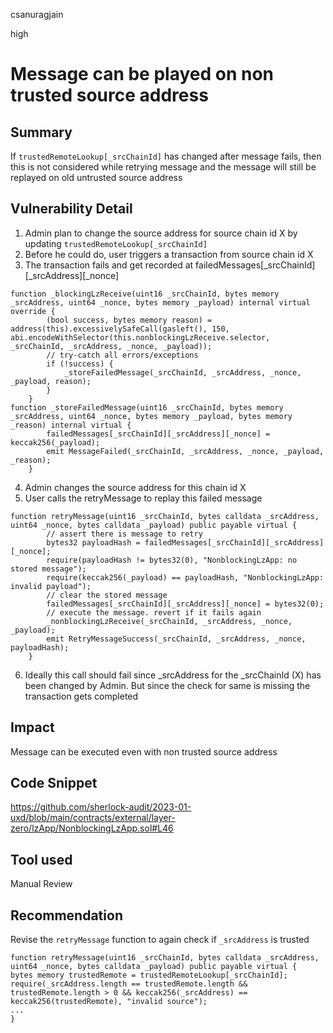 csanuragjain

high

# Message can be played on non trusted source address

## Summary
If `trustedRemoteLookup[_srcChainId]` has changed after message fails, then this is not considered while retrying message and the message will still be replayed on old untrusted source address

## Vulnerability Detail
1. Admin plan to change the source address for source chain id X by updating `trustedRemoteLookup[_srcChainId]`
2. Before he could do, user triggers a transaction from source chain id X
3. The transaction fails and get recorded at failedMessages[_srcChainId][_srcAddress][_nonce]

```solidity
function _blockingLzReceive(uint16 _srcChainId, bytes memory _srcAddress, uint64 _nonce, bytes memory _payload) internal virtual override {
        (bool success, bytes memory reason) = address(this).excessivelySafeCall(gasleft(), 150, abi.encodeWithSelector(this.nonblockingLzReceive.selector, _srcChainId, _srcAddress, _nonce, _payload));
        // try-catch all errors/exceptions
        if (!success) {
            _storeFailedMessage(_srcChainId, _srcAddress, _nonce, _payload, reason);
        }
    }
function _storeFailedMessage(uint16 _srcChainId, bytes memory _srcAddress, uint64 _nonce, bytes memory _payload, bytes memory _reason) internal virtual {
        failedMessages[_srcChainId][_srcAddress][_nonce] = keccak256(_payload);
        emit MessageFailed(_srcChainId, _srcAddress, _nonce, _payload, _reason);
    }
```

4. Admin changes the source address for this chain id X
5. User calls the retryMessage to replay this failed message

```solidity
function retryMessage(uint16 _srcChainId, bytes calldata _srcAddress, uint64 _nonce, bytes calldata _payload) public payable virtual {
        // assert there is message to retry
        bytes32 payloadHash = failedMessages[_srcChainId][_srcAddress][_nonce];
        require(payloadHash != bytes32(0), "NonblockingLzApp: no stored message");
        require(keccak256(_payload) == payloadHash, "NonblockingLzApp: invalid payload");
        // clear the stored message
        failedMessages[_srcChainId][_srcAddress][_nonce] = bytes32(0);
        // execute the message. revert if it fails again
        _nonblockingLzReceive(_srcChainId, _srcAddress, _nonce, _payload);
        emit RetryMessageSuccess(_srcChainId, _srcAddress, _nonce, payloadHash);
    }
```

6. Ideally this call should fail since _srcAddress for the _srcChainId (X) has been changed by Admin. But since the check for same is missing the transaction gets completed

## Impact
Message can be executed even with non trusted source address

## Code Snippet
https://github.com/sherlock-audit/2023-01-uxd/blob/main/contracts/external/layer-zero/lzApp/NonblockingLzApp.sol#L46

## Tool used
Manual Review

## Recommendation
Revise the `retryMessage` function to again check if `_srcAddress` is trusted

```solidity
function retryMessage(uint16 _srcChainId, bytes calldata _srcAddress, uint64 _nonce, bytes calldata _payload) public payable virtual {
bytes memory trustedRemote = trustedRemoteLookup[_srcChainId];
require(_srcAddress.length == trustedRemote.length && trustedRemote.length > 0 && keccak256(_srcAddress) == keccak256(trustedRemote), "invalid source");
...
}
```